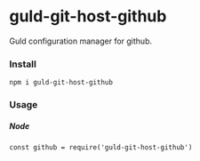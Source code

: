 # guld-git-host-github

Guld configuration manager for github.

### Install

```
npm i guld-git-host-github
```

### Usage

##### Node

```
const github = require('guld-git-host-github')
```
